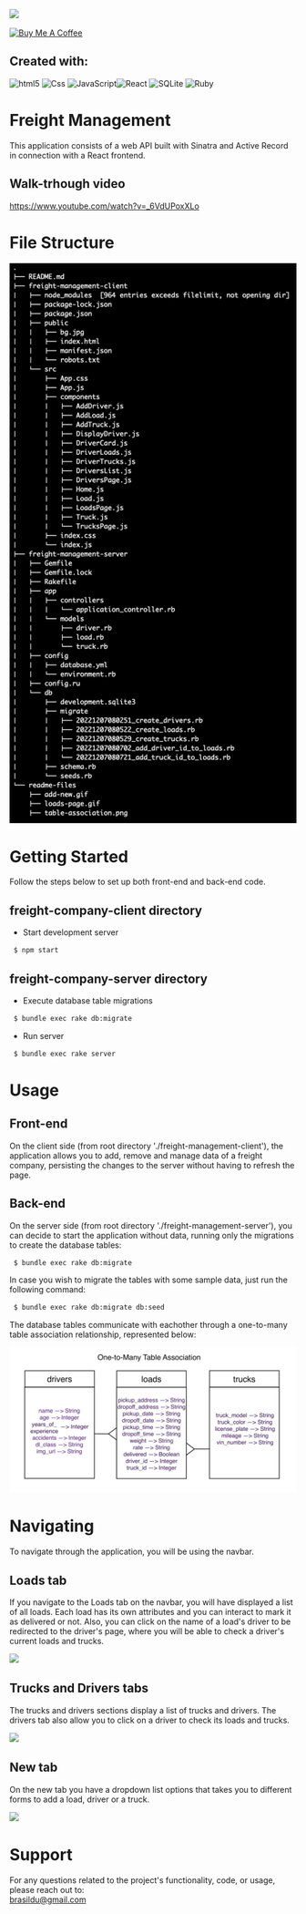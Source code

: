 ![](https://visitor-badge.glitch.me/badge?page_id=puneethreddyhc.onlineadv)

<a href="https://www.buymeacoffee.com/brasildu" target="_blank"><img src="https://cdn.buymeacoffee.com/buttons/v2/default-yellow.png" alt="Buy Me A Coffee" width="195" height="55"></a>

## Created with:  

<img alt="html5" src="https://img.shields.io/badge/HTML5-E34F26?style=for-the-badge&logo=html5&logoColor=white" /> <img alt="Css" src="https://img.shields.io/badge/CSS-239120?&style=for-the-badge&logo=css3&logoColor=white" /> <img alt="JavaScript" src="https://img.shields.io/badge/JavaScript-323330?style=for-the-badge&logo=javascript&logoColor=F7DF1E" /><img alt="React" src="https://img.shields.io/badge/React-20232A?style=for-the-badge&logo=react&logoColor=61DAFB" /> <img alt="SQLite" src="https://img.shields.io/badge/SQLite-07405E?style=for-the-badge&logo=sqlite&logoColor=white" /> <img alt="Ruby" src="https://img.shields.io/badge/Ruby-CC342D?style=for-the-badge&logo=ruby&logoColor=white" />

# Freight Management
This application consists of a web API built with Sinatra and Active Record in connection with a React frontend.

## Walk-trhough video
https://www.youtube.com/watch?v=_6VdUPoxXLo

# File Structure

<img alt='file-structure' src='./readme-files/file-structure.png' />  

# Getting Started
Follow the steps below to set up both front-end and back-end code.

## freight-company-client directory

- Start development server  
 ```bash
  $ npm start
  ```

## freight-company-server directory

- Execute database table migrations  

 ```bash
  $ bundle exec rake db:migrate
  ```

- Run server
 ```bash
  $ bundle exec rake server
  ```

# Usage

## Front-end
On the client side (from root directory './freight-management-client'), the application allows you to add, remove and manage data of a freight company, persisting the changes to the server without having to refresh the page.


## Back-end
On the server side (from root directory './freight-management-server'), you can decide to start the application without data, running only the migrations to create the database tables:

 ```bash
  $ bundle exec rake db:migrate
  ```

In case you wish to migrate the tables with some sample data, just run the following command:

 ```bash
  $ bundle exec rake db:migrate db:seed
  ```

The database tables communicate with eachother through a one-to-many table association relationship, represented below:

<img alt="table-association" src='./readme-files/table-association.png' />  

# Navigating
To navigate through the application, you will be using the navbar.

## Loads tab
If you navigate to the Loads tab on the navbar, you will have displayed a list of all loads. Each load has its own attributes and you can interact to mark it as delivered or not.
Also, you can click on the name of a load's driver to be redirected to the driver's page, where you will be able to check a driver's current loads and trucks.

![](./readme-files/loads-page.gif)

## Trucks and Drivers tabs
The trucks and drivers sections display a list of trucks and drivers. The drivers tab also allow you to click on a driver to check its loads and trucks.

![](./readme-files/trucks-drivers.gif)


## New tab
On the new tab you have a dropdown list options that takes you to different forms to add a load, driver or a truck.

![](./readme-files/add-new.gif)

# Support
For any questions related to the project's functionality, code, or usage, please reach out to:  
brasildu@gmail.com

